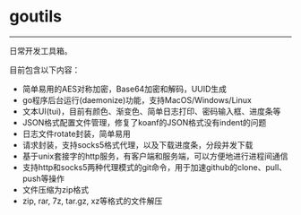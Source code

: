 # goutils
------------------
日常开发工具箱。

目前包含以下内容：
- 简单易用的AES对称加密，Base64加密和解码，UUID生成
- go程序后台运行(daemonize)功能，支持MacOS/Windows/Linux
- 文本UI(tui)，目前有颜色、渐变色、简单日志打印、密码输入框、进度条等
- JSON格式配置文件管理，修复了koanf的JSON格式没有indent的问题
- 日志文件rotate封装，简单易用
- 请求封装，支持socks5格式代理，以及下载进度条，分段并发下载
- 基于unix套接字的http服务，有客户端和服务端，可以方便地进行进程间通信
- 支持http和socks5两种代理模式的git命令，用于加速github的clone、pull、push等操作
- 文件压缩为zip格式
- zip, rar, 7z, tar.gz, xz等格式的文件解压
